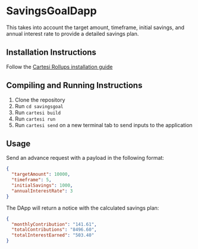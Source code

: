 # SavingsGoalDapp

This takes into account the target amount, timeframe, initial savings, and annual interest rate to provide a detailed savings plan.

## Installation Instructions

Follow the [Cartesi Rollups installation guide](https://docs.cartesi.io/cartesi-rollups/1.3/development/installation/)

## Compiling and Running Instructions

1. Clone the repository
2. Run `cd savingsgoal`
3. Run `cartesi build`
4. Run `cartesi run`
5. Run `cartesi send` on a new terminal tab to send inputs to the application

## Usage

Send an advance request with a payload in the following format:

```json
{
  "targetAmount": 10000,
  "timeframe": 5,
  "initialSavings": 1000,
  "annualInterestRate": 3
}
```

The DApp will return a notice with the calculated savings plan:

```json
{
  "monthlyContribution": "141.61",
  "totalContributions": "8496.60",
  "totalInterestEarned": "503.40"
}
```
